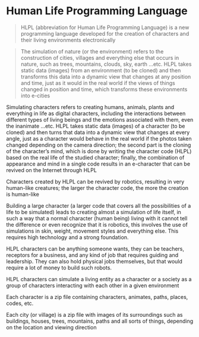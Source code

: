 # Human Life Programming Language

>HLPL (abbreviation for Human Life Programming Language) is a new programming language developed for the creation of characters and their living environments electronically

>The simulation of nature (or the environment) refers to the construction of cities, villages and everything else that occurs in nature, such as trees, mountains, clouds, sky, earth ...etc. HLPL takes static data (images) from an environment (to be cloned) and then transforms this data into a dynamic view that changes at any position and time, just as it would in the real world if the views of things changed in position and time, which transforms these environments into e-cities

Simulating characters refers to creating humans, animals, plants and everything in life as digital characters, including the interactions between different types of living beings and the emotions associated with them, even the inanimate ...etc. HLPL takes static data (images) of a character (to be cloned) and then turns that data into a dynamic view that changes at every angle, just as a character would behave in the real world if the photos taken changed depending on the camera direction; the second part is the cloning of the character’s mind, which is done by writing the character code (HLPL) based on the real life of the studied character; finally, the combination of appearance and mind in a single code results in an e-character that can be revived on the Internet through HLPL

Characters created by HLPL can be revived by robotics, resulting in very human-like creatures; the larger the character code, the more the creation is human-like 

Building a large character (a larger code that covers all the possibilities of a life to be simulated) leads to creating almost a simulation of life itself, in such a way that a normal character (human being) living with it cannot tell the difference or even recognize that it is robotics, this involves the use of simulations in skin, weight, movement styles and everything else. This requires high technology and a strong foundation.

HLPL characters can be anything someone wants, they can be teachers, receptors for a business, and any kind of job that requires guiding and leadership. They can also hold physical jobs themselves, but that would require a lot of money to build such robots.

HLPL characters can simulate a living entity as a character or a society as a group of characters interacting with each other in a given environment

Each character is a zip file containing characters, animates, paths, places, codes, etc.

Each city (or village) is a zip file with images of its surroundings such as buildings, houses, trees, mountains, paths and all sorts of things, depending on the location and viewing direction
